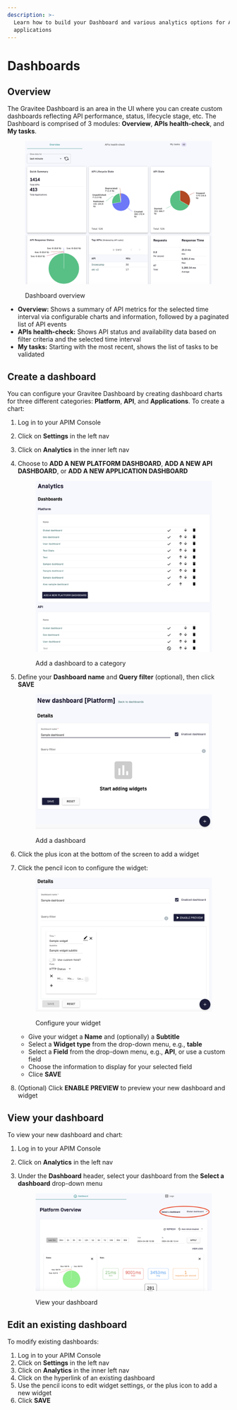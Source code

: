 ```yaml
---
description: >-
  Learn how to build your Dashboard and various analytics options for APIs and
  applications
---
```


# Dashboards

## Overview <a href="#the-dashboard" id="the-dashboard"></a>

The Gravitee Dashboard is an area in the UI where you can create custom dashboards reflecting API performance, status, lifecycle stage, etc. The Dashboard is comprised of 3 modules: **Overview**, **APIs health-check**, and **My tasks**.

<figure><img src="../../.gitbook/assets/dashboard_overview.png" alt=""><figcaption><p>Dashboard overview</p></figcaption></figure>

* **Overview:** Shows a summary of API metrics for the selected time interval via configurable charts and information, followed by a paginated list of API events
* **APIs health-check:** Shows API status and availability data based on filter criteria and the selected time interval
* **My tasks:** Starting with the most recent, shows the list of tasks to be validated

## Create a dashboard

You can configure your Gravitee Dashboard by creating dashboard charts for three different categories: **Platform**, **API**, and **Applications**. To create a chart:

1. Log in to your APIM Console
2. Click on **Settings** in the left nav
3. Click on **Analytics** in the inner left nav
4.  Choose to **ADD A NEW PLATFORM DASHBOARD**, **ADD A NEW API DASHBOARD**, or **ADD A NEW APPLICATION DASHBOARD**&#x20;

    <figure><img src="../../.gitbook/assets/dashboard_add.png" alt=""><figcaption><p>Add a dashboard to a category</p></figcaption></figure>
5.  Define your **Dashboard name** and **Query filter** (optional), then click **SAVE**&#x20;

    <figure><img src="../../.gitbook/assets/dashboard_create.png" alt=""><figcaption><p>Add a dashboard</p></figcaption></figure>
6. Click the plus icon at the bottom of the screen to add a widget
7.  Click the pencil icon to configure the widget:

    <figure><img src="../../.gitbook/assets/dashboard_configure widget.png" alt=""><figcaption><p>Configure your widget</p></figcaption></figure>



    * Give your widget a **Name** and (optionally) a **Subtitle**
    * Select a **Widget type** from the drop-down menu, e.g., **table**
    * Select a **Field** from the drop-down menu, e.g., **API**, or use a custom field
    * Choose the information to display for your selected field
    * Clice **SAVE**
8. (Optional) Click **ENABLE PREVIEW** to preview your new dashboard and widget

## View your dashboard

To view your new dashboard and chart:

1. Log in to your APIM Console
2. Click on **Analytics** in the left nav
3.  Under the **Dashboard** header, select your dashboard from the **Select a dashboard** drop-down menu

    <figure><img src="../../.gitbook/assets/dashboard_view.png" alt=""><figcaption><p>View your dashboard</p></figcaption></figure>

## Edit an existing dashboard

To modify existing dashboards:

1. Log in to your APIM Console
2. Click on **Settings** in the left nav
3. Click on **Analytics** in the inner left nav
4. Click on the hyperlink of an existing dashboard
5. Use the pencil icons to edit widget settings, or the plus icon to add a new widget
6. Click **SAVE**
